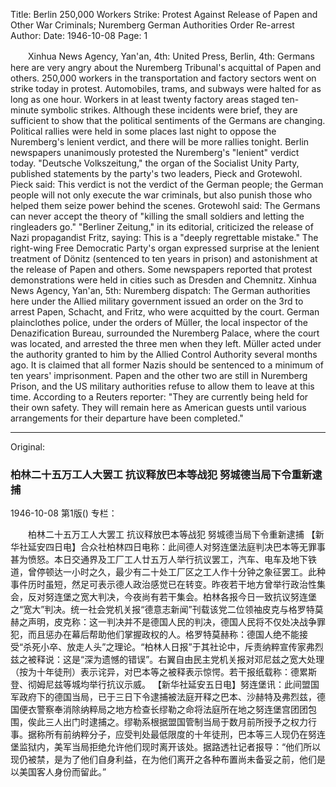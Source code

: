 Title: Berlin 250,000 Workers Strike: Protest Against Release of Papen and Other War Criminals; Nuremberg German Authorities Order Re-arrest
Author:
Date: 1946-10-08
Page: 1

　　Xinhua News Agency, Yan'an, 4th: United Press, Berlin, 4th: Germans here are very angry about the Nuremberg Tribunal's acquittal of Papen and others. 250,000 workers in the transportation and factory sectors went on strike today in protest. Automobiles, trams, and subways were halted for as long as one hour. Workers in at least twenty factory areas staged ten-minute symbolic strikes. Although these incidents were brief, they are sufficient to show that the political sentiments of the Germans are changing. Political rallies were held in some places last night to oppose the Nuremberg's lenient verdict, and there will be more rallies tonight. Berlin newspapers unanimously protested the Nuremberg's "lenient" verdict today. "Deutsche Volkszeitung," the organ of the Socialist Unity Party, published statements by the party's two leaders, Pieck and Grotewohl. Pieck said: This verdict is not the verdict of the German people; the German people will not only execute the war criminals, but also punish those who helped them seize power behind the scenes. Grotewohl said: The Germans can never accept the theory of "killing the small soldiers and letting the ringleaders go." "Berliner Zeitung," in its editorial, criticized the release of Nazi propagandist Fritz, saying: This is a "deeply regrettable mistake." The right-wing Free Democratic Party's organ expressed surprise at the lenient treatment of Dönitz (sentenced to ten years in prison) and astonishment at the release of Papen and others. Some newspapers reported that protest demonstrations were held in cities such as Dresden and Chemnitz.
    Xinhua News Agency, Yan'an, 5th: Nuremberg dispatch: The German authorities here under the Allied military government issued an order on the 3rd to arrest Papen, Schacht, and Fritz, who were acquitted by the court. German plainclothes police, under the orders of Müller, the local inspector of the Denazification Bureau, surrounded the Nuremberg Palace, where the court was located, and arrested the three men when they left. Müller acted under the authority granted to him by the Allied Control Authority several months ago. It is claimed that all former Nazis should be sentenced to a minimum of ten years' imprisonment. Papen and the other two are still in Nuremberg Prison, and the US military authorities refuse to allow them to leave at this time. According to a Reuters reporter: "They are currently being held for their own safety. They will remain here as American guests until various arrangements for their departure have been completed."



<hr /> 

Original: 


### 柏林二十五万工人大罢工  抗议释放巴本等战犯  努城德当局下令重新逮捕

1946-10-08
第1版()
专栏：

　　柏林二十五万工人大罢工
    抗议释放巴本等战犯
    努城德当局下令重新逮捕
    【新华社延安四日电】合众社柏林四日电称：此间德人对努连堡法庭判决巴本等无罪事甚为愤怒。本日交通界及工厂工人廿五万人举行抗议罢工，汽车、电车及地下铁道，曾停顿达一小时之久，最少有二十处工厂区之工人作十分钟之象征罢工。此种事件历时虽短，然足可表示德人政治感觉已在转变。昨夜若干地方曾举行政治性集会，反对努连堡之宽大判决，今夜尚有若干集会。柏林各报今日一致抗议努连堡之“宽大”判决。统一社会党机关报“德意志新闻”刊载该党二位领袖皮克与格罗特莫赫之声明，皮克称：这一判决并不是德国人民的判决，德国人民将不仅处决战争罪犯，而且惩办在幕后帮助他们掌握政权的人。格罗特莫赫称：德国人绝不能接受“杀死小卒、放走人头”之理论。“柏林人日报”于其社论中，斥责纳粹宣传家弗烈兹之被释说：这是“深为遗憾的错误”。右翼自由民主党机关报对邓尼兹之宽大处理（按为十年徒刑）表示诧异，对巴本等之被释表示惊愕。若干报纸载称：德累斯登、彻姆尼兹等城均举行抗议示威。
    【新华社延安五日电】努连堡讯：此间盟国军政府下的德国当局，已于三日下令逮捕被法庭开释之巴本、沙赫特及弗烈兹，德国便衣警察奉消除纳粹局之地方检查长缪勒之命将法庭所在地之努连堡宫团团包围，俟此三人出门时逮捕之。缪勒系根据盟国管制当局于数月前所授予之权力行事。据称所有前纳粹分子，应受判处最低限度的十年徒刑，巴本等三人现仍在努连堡监狱内，美军当局拒绝允许他们现时离开该处。据路透社记者报导：“他们所以现仍被禁，是为了他们自身利益，在为他们离开之各种布置尚未备妥之前，他们是以美国客人身份而留此。”
